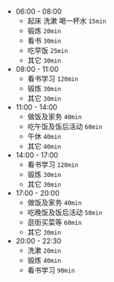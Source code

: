 - 06:00 - 08:00
    - 起床 洗漱 喝一杯水 `15min`
    - 锻炼 `20min`
    - 看书 `30min`
    - 吃早饭 `25min`
    - 其它 `30min`
- 08:00 - 11:00
    - 看书学习 `120min`
    - 锻炼 `30min`
    - 其它 `30min`
- 11:00 - 14:00
    - 做饭及家务 `40min`
    - 吃午饭及饭后活动 `60min`
    - 午休 `40min`
    - 其它 `40min`
- 14:00 - 17:00
    - 看书学习 `120min`
    - 锻炼 `30min`
    - 其它 `30min`
- 17:00 - 20:00
    - 做饭及家务 `40min`
    - 吃晚饭及饭后活动 `50min`
    - 逛街买菜等 `60min`
    - 其它 `30min`
- 20:00 - 22:30
    - 洗漱 `20min`
    - 锻炼 `40min`
    - 看书学习 `90min`
